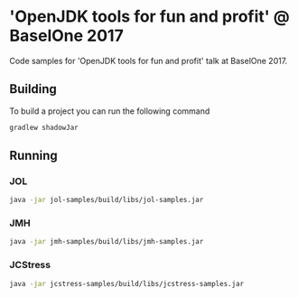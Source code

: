 # 'OpenJDK tools for fun and profit' @ BaselOne 2017
Code samples for 'OpenJDK tools for fun and profit' talk at BaselOne 2017.

## Building
To build a project you can run the following command
```bash
gradlew shadowJar
```

## Running
### JOL
```bash
java -jar jol-samples/build/libs/jol-samples.jar 
```
### JMH
```bash
java -jar jmh-samples/build/libs/jmh-samples.jar 
```
### JCStress
```bash
java -jar jcstress-samples/build/libs/jcstress-samples.jar 
```
